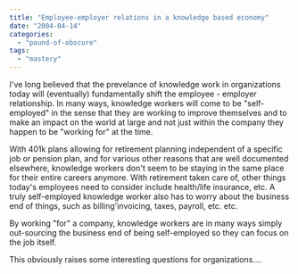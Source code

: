 ```yaml
---
title: "Employee-employer relations in a knowledge based economy"
date: "2004-04-14"
categories: 
  - "pound-of-obscure"
tags: 
  - "mastery"
---
```


I've long believed that the prevelance of knowledge work in organizations today will (eventually) fundamentally shift the employee - employer relationship. In many ways, knowledge workers will come to be "self-employed" in the sense that they are working to improve themselves and to make an impact on the world at large and not just within the company they happen to be "working for" at the time.  
  
With 401k plans allowing for retirement planning independent of a specific job or pension plan, and for various other reasons that are well documented elsewhere, knowledge workers don't seem to be staying in the same place for their entire careers anymore. With retirement taken care of, other things today's employees need to consider include health/life insurance, etc. A truly self-employed knowledge worker also has to worry about the business end of things, such as billing'invoicing, taxes, payroll, etc. etc.  
  
By working "for" a company, knowledge workers are in many ways simply out-sourcing the business end of being self-employed so they can focus on the job itself.  
  
This obviously raises some interesting questions for organizations....
